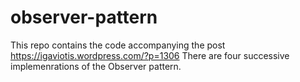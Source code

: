 # observer-pattern
This repo contains the code accompanying the post https://igaviotis.wordpress.com/?p=1306
There are four successive implemenrations of the Observer pattern.
